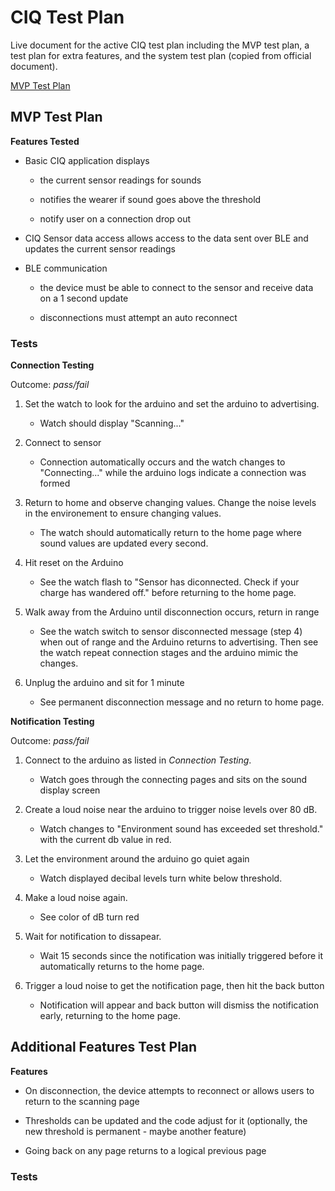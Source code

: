 # CIQ Test Plan
Live document for the active CIQ test plan including the MVP test plan, a test plan for extra features, and the system test plan (copied from official document).

[MVP Test Plan](#mvp-test-plan)

## MVP Test Plan

**Features Tested**

- Basic CIQ application displays

    - the current sensor readings for sounds
    
    - notifies the wearer if sound goes above the threshold
    
    - notify user on a connection drop out
    
- CIQ Sensor data access allows access to the data sent over BLE and updates the current sensor readings

- BLE communication

    - the device must be able to connect to the sensor and receive data on a 1 second update
    
    - disconnections must attempt an auto reconnect
    

### Tests

**Connection Testing**

Outcome: *pass/fail*

1. Set the watch to look for the arduino and set the arduino to advertising.

    - Watch should display "Scanning..."
    
2. Connect to sensor

    - Connection automatically occurs and the watch changes to "Connecting..." while the arduino logs indicate a connection was formed

3. Return to home and observe changing values. Change the noise levels in the environement to ensure changing values.

    - The watch should automatically return to the home page where sound values are updated every second.
    
4. Hit reset on the Arduino

    - See the watch flash to "Sensor has diconnected. Check if your charge has wandered off." before returning to the home page.
    
5. Walk away from the Arduino until disconnection occurs, return in range

    - See the watch switch to sensor disconnected message (step 4) when out of range and the Arduino returns to advertising. Then see the watch repeat connection stages and the arduino mimic the changes.
    
6. Unplug the arduino and sit for 1 minute

    - See permanent disconnection message and no return to home page.


**Notification Testing**

Outcome: *pass/fail*

1. Connect to the arduino as listed in *Connection Testing*.

    - Watch goes through the connecting pages and sits on the sound display screen
    
2. Create a loud noise near the arduino to trigger noise levels over 80 dB.

    - Watch changes to "Environment sound has exceeded set threshold." with the current db value in red.
    
3. Let the environment around the arduino go quiet again

    - Watch displayed decibal levels turn white below threshold.
    
4. Make a loud noise again.

    - See color of dB turn red
    
5. Wait for notification to dissapear.

    - Wait 15 seconds since the notification was initially triggered before it automatically returns to the home page.
    
6. Trigger a loud noise to get the notification page, then hit the back button

    - Notification will appear and back button will dismiss the notification early, returning to the home page.



## Additional Features Test Plan

**Features**

- On disconnection, the device attempts to reconnect or allows users to return to the scanning page

- Thresholds can be updated and the code adjust for it (optionally, the new threshold is permanent - maybe another feature)

- Going back on any page returns to a logical previous page


### Tests
